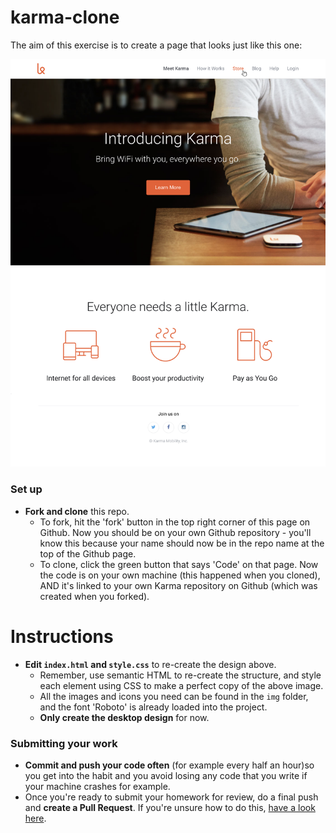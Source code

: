 # karma-clone

The aim of this exercise is to create a page that looks just like this one: 

![Karma desktop design](./homepage-desktop.png)

### Set up

 + **Fork and clone** this repo.
   - To fork, hit the 'fork' button in the top right corner of this page on Github. 
  Now you should be on your own Github repository - you'll know this because your name should now be in the repo name at the top of the Github page. 
   - To clone, click the green button that says 'Code' on that page.
  Now the code is on your own machine (this happened when you cloned), AND it's linked to your own Karma repository on Github (which was created when you forked).

# Instructions

 - **Edit `index.html` and `style.css`** to re-create the design above.
   - Remember, use semantic HTML to re-create the structure, and style each element using CSS to make a perfect copy of the above image. 
   - All the images and icons you need can be found in the `img` folder, and the font 'Roboto' is already loaded into the project. 
   - **Only create the desktop design** for now. 

### Submitting your work
 - **Commit and push your code often** (for example every half an hour)so you get into the habit and you avoid losing any code that you write if your machine crashes for example. 
 - Once you're ready to submit your homework for review, do a final push and **create a Pull Request**. If you're unsure how to do this, [have a look here](https://syllabus.codeyourfuture.io/git/cheatsheet/#i-want-to-send-my-code-to-volunteers-pushing).

